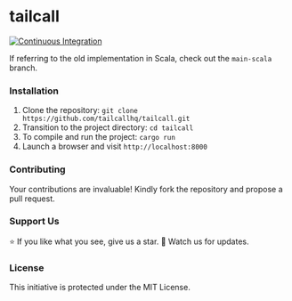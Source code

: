 # tailcall

[![Continuous Integration](https://github.com/tailcallhq/tailcall/actions/workflows/ci.yml/badge.svg)](https://github.com/tailcallhq/tailcall/actions/workflows/ci.yml)

If referring to the old implementation in Scala, check out the `main-scala` branch.

### Installation

1. Clone the repository: `git clone https://github.com/tailcallhq/tailcall.git`
2. Transition to the project directory: `cd tailcall`
3. To compile and run the project: `cargo run`
4. Launch a browser and visit `http://localhost:8000`

### Contributing

Your contributions are invaluable! Kindly fork the repository and propose a pull request.

### Support Us

⭐️ If you like what you see, give us a star.
👀 Watch us for updates.

### License

This initiative is protected under the MIT License.
